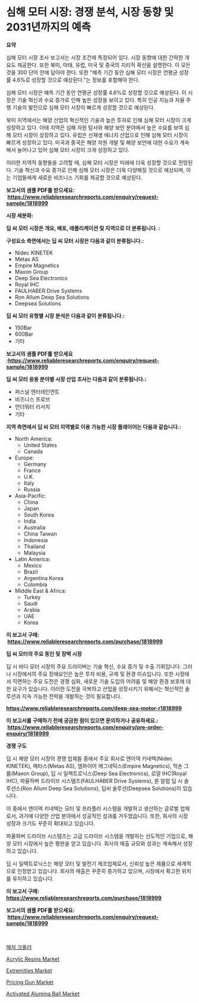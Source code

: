 <p><h1>심해 모터 시장: 경쟁 분석, 시장 동향 및 2031년까지의 예측</h1></p><p><strong>요약</strong></p>
<p><p>심해 모터 시장 조사 보고서는 시장 조건에 특정되어 있다. 시장 동향에 대한 간략한 개요도 제공한다. 또한 북미, 아태, 유럽, 미국 및 중국의 지리적 확산을 설명한다. 이 모든 것을 300 단어 안에 담아야 한다. 또한 "예측 기간 동안 심해 모터 시장은 연평균 성장률 4.6%로 성장할 것으로 예상된다."는 정보를 포함해야 한다.</p><p>심해 모터 시장은 예측 기간 동안 연평균 성장률 4.6%로 성장할 것으로 예상된다. 이 시장은 기술 혁신과 수요 증가로 인해 높은 성장을 보이고 있다. 특히 인공 지능과 자율 주행 기술의 발전으로 심해 모터 시장이 빠르게 성장할 것으로 예상된다.</p><p>북미 지역에서는 해양 산업의 혁신적인 기술과 높은 투자로 인해 심해 모터 시장이 크게 성장하고 있다. 아태 지역은 심해 자원 탐사와 해양 보안 분야에서 높은 수요를 보여 심해 모터 시장이 성장하고 있다. 유럽은 신재생 에너지 산업으로 인해 심해 모터 시장이 빠르게 성장하고 있다. 미국과 중국은 해양 자원 개발 및 해양 보안에 대한 수요가 계속해서 늘어나고 있어 심해 모터 시장이 크게 성장하고 있다.</p><p>이러한 지역적 동향들을 고려할 때, 심해 모터 시장은 미래에 더욱 성장할 것으로 전망된다. 기술 혁신과 수요 증가로 인해 심해 모터 시장은 더욱 다양해질 것으로 예상되며, 이는 기업들에게 새로운 비즈니스 기회를 제공할 것으로 예상된다.</p></p>
<p><strong>보고서의 샘플 PDF를 받으세요: &nbsp;<a href="https://www.reliableresearchreports.com/enquiry/request-sample/1818999">https://www.reliableresearchreports.com/enquiry/request-sample/1818999</a></strong></p>
<p><strong>시장 세분화:</strong></p>
<p><strong> 딥 씨 모터 시장은 개요, 배포, 애플리케이션 및 지역으로 더 분류됩니다. :</strong></p>
<p><strong>구성요소 측면에서는 딥 씨 모터 시장은 다음과 같이 분류됩니다.:</strong></p>
<p><ul><li>Nidec KINETEK</li><li>Metas AS</li><li>Empire Magnetics</li><li>Maxon Group</li><li>Deep Sea Electronics</li><li>Royal IHC</li><li>FAULHABER Drive Systems</li><li>Ron Allum Deep Sea Solutions</li><li>Deepsea Solutions</li></ul></p>
<p><strong> 딥 씨 모터 유형별 시장 분석은 다음과 같이 분류됩니다.:</strong></p>
<p><ul><li>150Bar</li><li>600Bar</li><li>기타</li></ul></p>
<p><strong>보고서의 샘플 PDF를 받으세요 :<a href="https://www.reliableresearchreports.com/enquiry/request-sample/1818999">https://www.reliableresearchreports.com/enquiry/request-sample/1818999</a></strong></p>
<p><strong> 딥 씨 모터 응용 분야별 시장 산업 조사는 다음과 같이 분류됩니다.:</strong></p>
<p><ul><li>퍼스널 엔터테인먼트</li><li>비즈니스 프로브</li><li>언더워터 리서치</li><li>기타</li></ul></p>
<p><strong>지역 측면에서 딥 씨 모터 지역별로 이용 가능한 시장 플레이어는 다음과 같습니다.:</strong></p>
<p><ul>
    <li>
        North America:
        <ul>
            <li>United States</li>
            <li>Canada</li>
        </ul>
    </li>
    <li>
        Europe:
        <ul>
            <li>Germany</li>
            <li>France</li>
            <li>U.K.</li>
            <li>Italy</li>
            <li>Russia</li>
        </ul>
    </li>
    <li>
        Asia-Pacific:
        <ul>
            <li>China</li>
            <li>Japan</li>
            <li>South Korea</li>
            <li>India</li>
            <li>Australia</li>
            <li>China Taiwan</li>
            <li>Indonesia</li>
            <li>Thailand</li>
            <li>Malaysia</li>
        </ul>
    </li>
    <li>
        Latin America:
        <ul>
            <li>Mexico</li>
            <li>Brazil</li>
            <li>Argentina Korea</li>
            <li>Colombia</li>
        </ul>
    </li>
    <li>
        Middle East & Africa:
        <ul>
            <li>Turkey</li>
            <li>Saudi</li>
            <li>Arabia</li>
            <li>UAE</li>
            <li>Korea</li>
        </ul>
    </li>
    </ul></p>
<p><strong>이 보고서 구매: &nbsp;<a href="https://www.reliableresearchreports.com/purchase/1818999">https://www.reliableresearchreports.com/purchase/1818999</a></strong></p>
<p><strong>딥 씨 모터의 주요 동인 및 장벽 시장</strong></p>
<p><p>딥 시 바다 모터 시장의 주요 드라이버는 기술 혁신, 수요 증가 및 수출 기회입니다. 그러나 시장에서의 주요 장애요인은 높은 투자 비용, 규제 및 환경 이슈입니다. 또한 시장에서 직면하는 주요 도전은 경쟁 심화, 새로운 기술 도입의 어려움 및 해양 환경 보호에 대한 요구가 있습니다. 이러한 도전을 극복하고 산업을 성장시키기 위해서는 혁신적인 솔루션과 지속 가능한 전략을 개발하는 것이 필요합니다.</p></p>
<p><strong><a href="https://www.reliableresearchreports.com/deep-sea-motor-r1818999">https://www.reliableresearchreports.com/deep-sea-motor-r1818999</a></strong></p>
<p><strong>이 보고서를 구매하기 전에 궁금한 점이 있으면 문의하거나 공유하세요.: &nbsp;<a href="https://www.reliableresearchreports.com/enquiry/pre-order-enquiry/1818999">https://www.reliableresearchreports.com/enquiry/pre-order-enquiry/1818999</a></strong></p>
<p><strong>경쟁 구도</strong></p>
<p><p>딥 시 해양 모터 시장의 경쟁 업체들 중에서 주요 회사로 엔이덱 키네텍(Nidec KINETEK), 메타스(Metas AS), 엠파이어 매그네틱스(Empire Magnetics), 막손 그룹(Maxon Group), 딥 시 일렉트로닉스(Deep Sea Electronics), 로얄 IHC(Royal IHC), 파울하버 드라이브 시스템즈(FAULHABER Drive Systems), 론 알럼 딥 시 솔루션스(Ron Allum Deep Sea Solutions), 딥씨 솔루션(Deepsea Solutions)이 있습니다. </p><p>이 중에서 엔이덱 키네텍는 모터 및 프라플러 시스템을 개발하고 생산하는 글로벌 업체로서, 과거에 다양한 산업 분야에서 성공적인 성과를 거두었습니다. 또한, 회사의 시장 성장과 크기도 꾸준히 확대되고 있습니다.</p><p>파울하버 드라이브 시스템즈는 고급 드라이브 시스템을 개발하는 선도적인 기업으로, 해양 모터 시장에서 높은 평판을 얻고 있습니다. 회사의 매출 규모와 성과는 계속해서 성장하고 있습니다.</p><p>딥 시 일렉트로닉스는 해양 모터 및 발전기 제조업체로서, 신뢰성 높은 제품으로 세계적으로 인정받고 있습니다. 회사의 매출은 꾸준히 증가하고 있으며, 시장에서 확고한 위치를 유지하고 있습니다.</p></p>
<p><strong>이 보고서 구매: &nbsp; <a href="https://www.reliableresearchreports.com/purchase/1818999">https://www.reliableresearchreports.com/purchase/1818999</a></strong></p>
<p><strong>보고서의 샘플 PDF를 받으세요: &nbsp;<a href="https://www.reliableresearchreports.com/enquiry/request-sample/1818999">https://www.reliableresearchreports.com/enquiry/request-sample/1818999</a></strong><strong></strong></p>
<p>&nbsp;</p>
<p><p><a href="https://github.com/Hubertstyenger6685/Market-Research-Report-List-1/blob/main/473103329418.md">해저 크롤러</a></p><p><a href="https://issuu.com/reportprime-2/docs/acrylic-resins-market-size-2030.pptx">Acrylic Resins Market</a></p><p><a href="https://woozy-pyroraptor-a1f.notion.site/Extremities-Market-Analysis-Its-CAGR-Market-Segmentation-and-Global-Industry-Overview-2c5795de87bb40dda447b47bd1b11e9c">Extremities Market</a></p><p><a href="https://github.com/mabutironaldo/Market-Research-Report-List-4/blob/main/pricing-gun-market.md">Pricing Gun Market</a></p><p><a href="https://issuu.com/reportprime-2/docs/activated-alumina-ball-market-size-2030.pptx">Activated Alumina Ball Market</a></p></p>